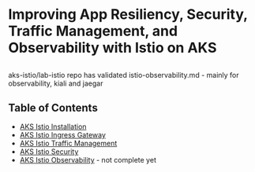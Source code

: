 # Improving App Resiliency, Security, Traffic Management, and Observability with Istio on AKS

## <INFORMATION>
aks-istio/lab-istio repo has validated istio-observability.md - mainly for observability, kiali and jaegar

## Table of Contents

- [AKS Istio Installation](istio-install.md)
- [AKS Istio Ingress Gateway](istio-ingress-gateway.md)
- [AKS Istio Traffic Management](istio-traffic-management.md)
- [AKS Istio Security](istio-security.md)
- [AKS Istio Observability](istio-observability.md)  - not complete yet
